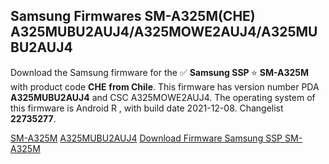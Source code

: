 <h2>Samsung Firmwares SM-A325M(CHE) A325MUBU2AUJ4/A325MOWE2AUJ4/A325MUBU2AUJ4</h2>
Download the Samsung firmware for the ✅ <strong>Samsung SSP </strong> ⭐ <strong>SM-A325M</strong> with product code <strong>CHE</strong> <strong> from Chile</strong>. This firmware has version number PDA <strong>A325MUBU2AUJ4</strong> and CSC A325MOWE2AUJ4. The operating system of this firmware is Android R , with build date 2021-12-08. Changelist <strong>22735277</strong>.


[SM-A325M](https://samfirm.shop/samsung/model/SM-A325M)
[A325MUBU2AUJ4](https://samfirm.shop/samsung/pda/A325MUBU2AUJ4)
[Download Firmware Samsung SSP SM-A325M](https://samfirm.shop/samsung/firmware/481034)
